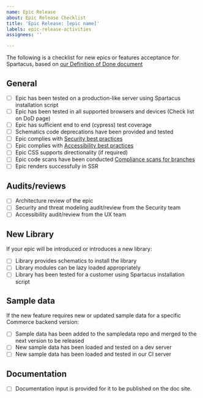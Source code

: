 ```yaml
---
name: Epic Release
about: Epic Release Checklist
title: 'Epic Release: [epic name]'
labels: epic-release-activities
assignees: ''

---
```


The following is a checklist for new epics or features acceptance for Spartacus, based on [our Definition of Done document](https://sap.github.io/spartacus-docs/definition-of-done/)

## General

- [ ] Epic has been tested on a production-like server using Spartacus installation script
- [ ] Epic has been tested in all supported browsers and devices (Check list on DoD page)
- [ ] Epic has sufficient end to end (cypress) test coverage
- [ ] Schematics code deprecations have been provided and tested
- [ ] Epic complies with [Security best practices](https://sap.github.io/spartacus-docs/security-best-practices/)
- [ ] Epic complies with [Accessibility best practices](https://sap.github.io/spartacus-docs/a11y-best-practices/)
- [ ] Epic CSS supports directionality (if required)
- [ ] Epic code scans have been conducted [Compliance scans for branches](https://wiki.one.int.sap/wiki/display/spar/Compliance+scans+for+branches)
- [ ] Epic renders successfully in SSR

## Audits/reviews

- [ ] Architecture review of the epic
- [ ] Security and threat modeling audit/review from the Security team
- [ ] Accessibility audit/review from the UX team

## New Library

If your epic will be introduced or introduces a new library:

- [ ] Library provides schematics to install the library
- [ ] Library modules can be lazy loaded appropriately
- [ ] Library has been tested for a customer using Spartacus installation script

## Sample data

If the new feature requires new or updated sample data for a specific Commerce backend version:

- [ ] Sample data has been added to the sampledata repo and merged to the next version to be released
- [ ] New sample data has been loaded and tested on a dev server
- [ ] New sample data has been loaded and tested in our CI server

## Documentation

- [ ] Documentation input is provided for it to be published on the doc site.

